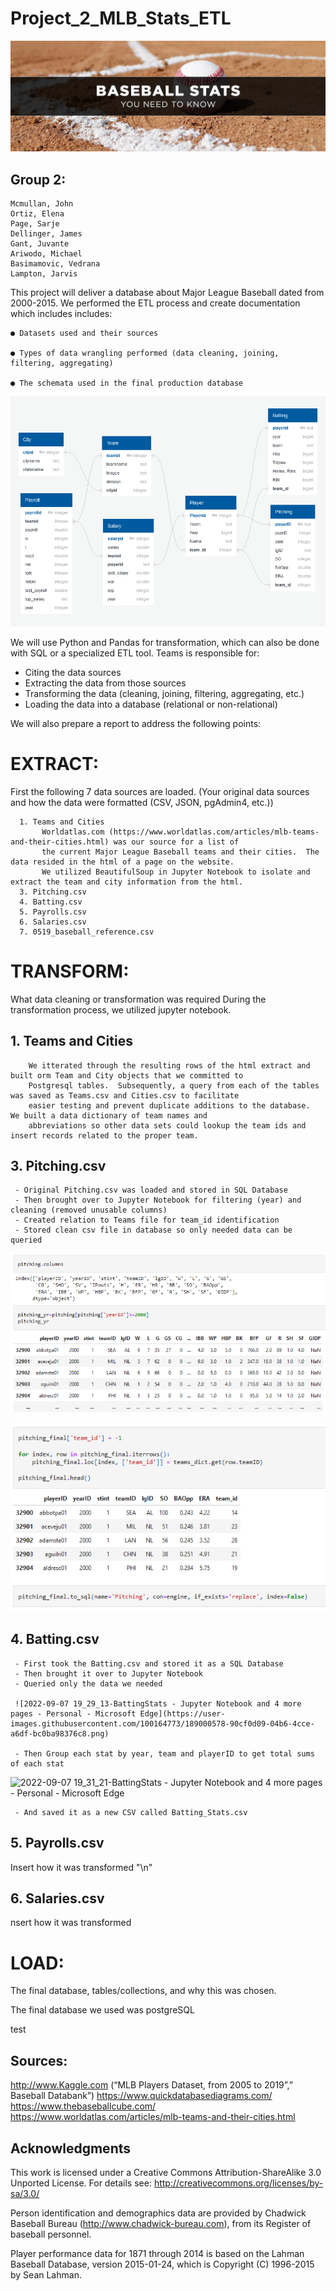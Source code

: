 # Project_2_MLB_Stats_ETL

![image](images/Baseball_Stats_You_Need_To_Know.png)


## Group 2:  

    Mcmullan, John
    Ortiz, Elena
    Page, Sarje 
    Dellinger, James 
    Gant, Juvante 
    Ariwodo, Michael 
    Basimamovic, Vedrana 
    Lampton, Jarvis 
    
    
   This project will deliver a database about Major League Baseball dated from 2000-2015. We performed the ETL process and create documentation which includes includes: 

    ● Datasets used and their sources 

    ● Types of data wrangling performed (data cleaning, joining, filtering, aggregating) 

    ● The schemata used in the final production database
    
   
 ![image](images/moneyball_erd.png)
 
We will use Python and Pandas for transformation, which can also be done with SQL or a specialized ETL tool. 
Teams is responsible for:
  - Citing the data sources
  - Extracting the data from those sources
  - Transforming the data (cleaning, joining, filtering, aggregating, etc.)
  - Loading the data into a database (relational or non-relational)

We will also prepare a report to address the following points:
  
 # **EXTRACT:** 
 
 First the following 7 data sources are loaded. (Your original data sources and how the data were formatted (CSV, JSON, pgAdmin4, etc.))

      1. Teams and Cities
           Worldatlas.com (https://www.worldatlas.com/articles/mlb-teams-and-their-cities.html) was our source for a list of 
           the current Major League Baseball teams and their cities.  The data resided in the html of a page on the website.
           We utilized BeautifulSoup in Jupyter Notebook to isolate and extract the team and city information from the html.           
      3. Pitching.csv 
      4. Batting.csv
      5. Payrolls.csv
      6. Salaries.csv
      7. 0519_baseball_reference.csv
  
  
 #  **TRANSFORM:**
  
  What data cleaning or transformation was required
  During the transformation process, we utilized jupyter notebook. 
  
  ## 1. Teams and Cities
        We itterated through the resulting rows of the html extract and built orm Team and City objects that we committed to
        Postgresql tables.  Subsequently, a query from each of the tables was saved as Teams.csv and Cities.csv to facilitate
        easier testing and prevent duplicate additions to the database.  We built a data dictionary of team names and 
        abbreviations so other data sets could lookup the team ids and insert records related to the proper team. 

 ## 3. Pitching.csv 
     - Original Pitching.csv was loaded and stored in SQL Database
     - Then brought over to Jupyter Notebook for filtering (year) and cleaning (removed unusable columns)
     - Created relation to Teams file for team_id identification 
     - Stored clean csv file in database so only needed data can be queried 
     
![image](images/pitching.png)

![image](images/pitching2.png)



 ## 4. Batting.csv
     - First took the Batting.csv and stored it as a SQL Database
     - Then brought it over to Jupyter Notebook
     - Queried only the data we needed
     
     ![2022-09-07 19_29_13-BattingStats - Jupyter Notebook and 4 more pages - Personal - Microsoft​ Edge](https://user-images.githubusercontent.com/100164773/189000578-90cf0d09-04b6-4cce-a6df-bc0ba98376c8.png)

     - Then Group each stat by year, team and playerID to get total sums of each stat
![2022-09-07 19_31_21-BattingStats - Jupyter Notebook and 4 more pages - Personal - Microsoft​ Edge](https://user-images.githubusercontent.com/100164773/189000970-6267079a-8a98-4e22-93a5-ff7e245f7a20.png)

     - And saved it as a new CSV called Batting_Stats.csv

 ## 5. Payrolls.csv


  Insert how it was transformed "\n"


  ## 6. Salaries.csv


  nsert how it was transformed

  
 #  **LOAD:** 
 
  The final database, tables/collections, and why this was chosen.

  
  The final database we used was postgreSQL

  test
 


## Sources:  

http://www.Kaggle.com (“MLB Players Dataset, from 2005 to 2019”,” Baseball Databank”) 
https://www.quickdatabasediagrams.com/  
https://www.thebaseballcube.com/  
https://www.worldatlas.com/articles/mlb-teams-and-their-cities.html

## Acknowledgments

This work is licensed under a Creative Commons Attribution-ShareAlike
3.0 Unported License. For details see:
http://creativecommons.org/licenses/by-sa/3.0/

Person identification and demographics data are provided by
Chadwick Baseball Bureau (http://www.chadwick-bureau.com),
from its Register of baseball personnel.

Player performance data for 1871 through 2014 is based on the
Lahman Baseball Database, version 2015-01-24, which is
Copyright (C) 1996-2015 by Sean Lahman.
